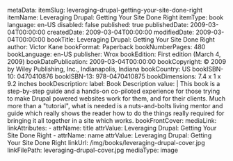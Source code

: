 metaData:
    itemSlug: leveraging-drupal-getting-your-site-done-right
    itemName: Leveraging Drupal: Getting Your Site Done Right
    itemType: book
    language: en-US
    disabled: false
    published: true
    publishedDate: 2009-03-04T00:00:00
    createdDate: 2009-03-04T00:00:00
    modifiedDate: 2009-03-04T00:00:00
bookTitle: Leveraging Drupal: Getting Your Site Done Right
author: Victor Kane
bookFormat: Paperback
bookNumberPages: 480
bookLanguage: en-US
publisher: Wrox
bookEdition: First edition (March 4, 2009)
bookDatePublication: 2009-03-04T00:00:00
bookCopyright: © 2009 by Wiley Publishing, Inc., Indianapolis, Indiana
bookCountry: US
bookISBN-10: 0470410876
bookISBN-13: 978-0470410875
bookDimensions: 7.4 x 1 x 9.2 inches
bookDescription:
    label: Book Description
    value: |
        This book is a step-by-step guide and a hands-on co-piloted experience for those trying to make Drupal powered websites work for them, and for their clients. Much more than a "tutorial", what is needed is a nuts-and-bolts living mentor and guide which really shows the reader how to do the things really required for bringing it all together in a site which works.
bookFrontCover:
    mediaLink:
        linkAttributes:
            - attrName: title
              attrValue: Leveraging Drupal: Getting Your Site Done Right
            - attrName: name
              attrValue: Leveraging Drupal: Getting Your Site Done Right
        linkUrl: /img/books/leveraging-drupal-cover.jpg
        linkFilePath: leveraging-drupal-cover.jpg
    mediaType: image
